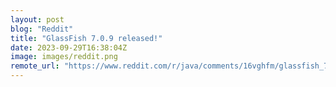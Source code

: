 ```yaml
---
layout: post
blog: "Reddit"
title: "GlassFish 7.0.9 released!"
date: 2023-09-29T16:38:04Z
image: images/reddit.png
remote_url: "https://www.reddit.com/r/java/comments/16vghfm/glassfish_709_released/"
---
```

